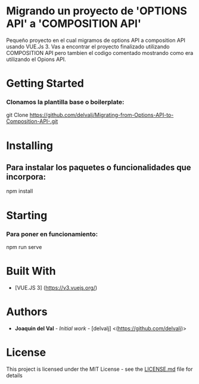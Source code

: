 
# Migrando un proyecto de 'OPTIONS API' a 'COMPOSITION API'

Pequeño proyecto en el cual migramos de options API a composition API usando VUE.Js 3. 
Vas a encontrar el proyecto finalizado utilizando COMPOSITION API pero tambien el codigo comentado mostrando como era utilizando el Opions API.
# Getting Started

### Clonamos la plantilla base o boilerplate:

git Clone <https://github.com/delvalj/Migrating-from-Options-API-to-Composition-API-.git>

# Installing

## Para instalar los paquetes o  funcionalidades que incorpora:

npm install

# Starting

### Para poner en funcionamiento:

npm run serve

# Built With

* [VUE.JS 3]
  (<https://v3.vuejs.org/>)
  

# Authors

* **Joaquin del Val** - *Initial work* - [delvalj]
  <(https://github.com/delvalj)>
  
# License

This project is licensed under the MIT License - see the [LICENSE.md](LICENSE.md) file for details